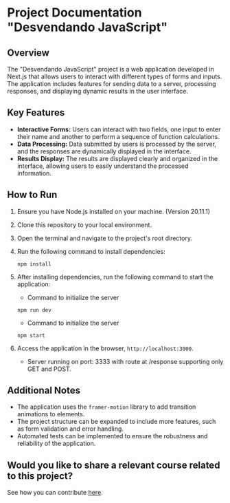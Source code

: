 # Project Documentation "Desvendando JavaScript"

## Overview

The "Desvendando JavaScript" project is a web application developed in Next.js that allows users to interact with different types of forms and inputs. The application includes features for sending data to a server, processing responses, and displaying dynamic results in the user interface.

## Key Features

- **Interactive Forms:** Users can interact with two fields, one input to enter their name and another to perform a sequence of function calculations.
- **Data Processing:** Data submitted by users is processed by the server, and the responses are dynamically displayed in the interface.
- **Results Display:** The results are displayed clearly and organized in the interface, allowing users to easily understand the processed information.

## How to Run

1. Ensure you have Node.js installed on your machine. (Version 20.11.1)
2. Clone this repository to your local environment.
3. Open the terminal and navigate to the project's root directory.
4. Run the following command to install dependencies:

   ```
   npm install
   ```

5. After installing dependencies, run the following command to start the application:
   - Command to initialize the server

   ```
   npm run dev
   ```

   - Command to initialize the server

   ```
   npm start
   ```

6. Access the application in the browser, `http://localhost:3000`.
   - Server running on port: 3333 with route at /response
     supporting only GET and POST.

## Additional Notes

- The application uses the `framer-motion` library to add transition animations to elements.
- The project structure can be expanded to include more features, such as form validation and error handling.
- Automated tests can be implemented to ensure the robustness and reliability of the application.

## Would you like to share a relevant course related to this project?
See how you can contribute [here](CONTRIBUTING.md).